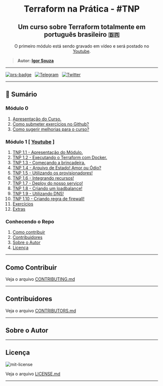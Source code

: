 <h1 align="center">Terraform na Prática - #TNP </h1>

<h2 align="center">Um curso sobre Terraform totalmente em português brasileiro 🇧🇷</h2>

<p align="center"> O primeiro módulo está sendo gravado em vídeo e será postado no <a href="https://www.youtube.com/playlist?list=PLVGIivuHGmJpyciRgdZ-x4avdzlsdCTmH">Youtube</a>.</p>

> **Autor: [Igor Souza](https://twitter.com/igordcsouza)**

---
[![prs-badge]][prs-link] &nbsp; [![Telegram][telegram-badge]][telegram-link] &nbsp; [![Twitter][twitter-badge]][twitter-intent]  

---

## 📖 Sumário

### Módulo 0
1. [Apresentação do Curso.](modulos/modulo_00/tnp_01.md)
1. [Como submeter exercícios no Github?](modulos/modulo_00/tnp_02.md)
1. [Como sugerir melhorias para o curso?](modulos/modulo_00/tnp_03.md)

### Módulo 1  [ [Youtube](https://www.youtube.com/playlist?list=PLVGIivuHGmJpyciRgdZ-x4avdzlsdCTmH) ]
1. [TNP 1.1  - Apresentação do Módulo.](modulos/modulo_01/tnp_01.md)
1. [TNP 1.2  - Executando o Terraform com Docker.](modulos/modulo_01/tnp_02.md)
1. [TNP 1.3  - Começando a brincadeira.](modulos/modulo_01/tnp_03.md)
1. [TNP 1.4  - Arquivo de Estado! Amor ou Ódio?](modulos/modulo_01/tnp_04.md)
1. [TNP 1.5  - Utilizando os provisionadores!](modulos/modulo_01/tnp_05.md)
1. [TNP 1.6  - Integrando recursos!](modulos/modulo_01/tnp_06.md)
1. [TNP 1.7  - Deploy do nosso serviço!](modulos/modulo_01/tnp_07.md)
1. [TNP 1.8  - Criando um loadbalance!](modulos/modulo_01/tnp_08.md)
1. [TNP 1.9  - Utilizando DNS!](modulos/modulo_01/tnp_09.md)
1. [TNP 1.10 - Criando regra de firewall!](modulos/modulo_01/tnp_10.md)
1. [Exercícios](modulos/modulo_01/exercicio/descricao.md) 
1. [Extras](modulos/modulo_01/extras.md)


### Conhecendo o Repo
1. [Como contribuir](#Como-contribuir)
1. [Contribuidores](#Contribuidores)
1. [Sobre o Autor](#Sobre-o-Autor)
1. [Licença](#Licença)

---

## Como Contribuir

Veja o arquivo [CONTRIBUTING.md](CONTRIBUTING.md)

---
## Contribuidores

Veja o arquivo [CONTRIBUTORS.md](CONTRIBUTORS.md)

---

##  Sobre o Autor

---

##  Licença

![mit-license](https://img.shields.io/badge/license-MIT-green) 

 Veja o arquivo [LICENSE.md](LICENSE.md)

---

<!--
Links 
-->
[prs-badge]:https://img.shields.io/static/v1?label=%E2%9D%A4%20Pull%20Requests&message=S%C3%A3o%20Bem%20Vindos!&color=brightgreen&style=for-the-badge
[prs-link]:https://github.com/igordcsouza/terraform-na-pratica/pulls
[telegram-badge]:https://img.shields.io/static/v1?label=Telegram&message=Terraform%20Community%20Course&color=blue&style=for-the-badge
[telegram-link]:https://t.me/joinchat/CUkknxSgMV4HdAfz12O-nQ 
[twitter-badge]:https://img.shields.io/twitter/url/http/shields.io.svg?style=for-the-badge&logo=twitter
[twitter-intent]:https://twitter.com/intent/tweet?url=https://github.com/igordcsouza/terraform-na-pratica&via=igordcsouza&text=Um%20curso%20de%20terraform%20totalmente%20em%20🇧🇷&hashtags=TNP,TerraformNaPratica,curso,terraform,free

